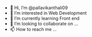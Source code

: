 - 👋 Hi, I’m @pallavikanthali09
- 👀 I’m interested in Web Development
- 🌱 I’m currently learning Front end
- 💞️ I’m looking to collaborate on ...
- 📫 How to reach me ...

<!---
pallavikanthali09/pallavikanthali09 is a ✨ special ✨ repository because its `README.md` (this file) appears on your GitHub profile.
You can click the Preview link to take a look at your changes.
--->
